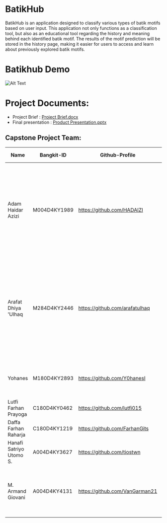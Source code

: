 # BatikHub

BatikHub is an application designed to classify various types of batik motifs based on user input. This application not only functions as a classification tool, but also as an educational tool regarding the history and meaning behind each identified batik motif. The results of the motif prediction will be stored in the history page, making it easier for users to access and learn about previously explored batik motifs.


# Batikhub Demo

![Alt Text](https://github.com/VanGarman21/BatikHub/assets/100523471/848013fa-acde-4b0e-85f0-c23a2ab5fcd1)


# Project Documents:
- Project Brief : [Project Brief.docx](https://drive.google.com/file/d/1H91y4Dwyd442WzzBLgxbLva-7DCoiLIm/view?usp=sharing)
- Final presentation : [Product Presentation.pptx](https://www.canva.com/design/DAGIjZDiU4E/2YjwQfRhj9rVr1X1RhhoOA/view?utm_content=DAGIjZDiU4E&utm_campaign=designshare&utm_medium=link&utm_source=editor)

## Capstone Project Team: 
| Name | Bangkit-ID | Github-Profile | Task | Progress On Task |
| ------ | ------ | ------ | ------ | ------ |
| Adam Haidar Azizi  | M004D4KY1989   | https://github.com/HADAIZI | Develop and testing Models,  Develop finalmodel using mobilenet v2, Create notebook templates for model evaluation and testing, Convert the final model to TensorFlow.js (tfjs) and TensorFlow Lite (tflite).  | Done |
| Arafat Dhiya 'Ulhaq  | M284D4KY2446  | https://github.com/arafatulhaq | Developing and testing models using Inception, ResNet50, and ResNet101 architectures. Conduct rigorous training sessions to optimize model performance. And validate models through comprehensive testing procedures. | Done |
| Yohanes  | M180D4KY2893   | https://github.com/Y0hanesI | Create and test a model, develop the model, and perform evaluating and testing | Done |
| Lutfi Farhan Prayoga | C180D4KY0462  | https://github.com/lutfi015 |  | Done |
| Daffa Farhan Raharja | C180D4KY1219  | https://github.com/FarhanGits |  | Done |
| Hanafi Satriyo Utomo S.  | A004D4KY3627 | https://github.com/tiostwn | Create Sign Up XML and Fixed UI Changes in all page | Done |
| M. Armand Giovani  | A004D4KY4131  | https://github.com/VanGarman21 | Create Recyclerview Homefragment & HistoryFragment, Create Upload Image & Integration API Response | Done |
